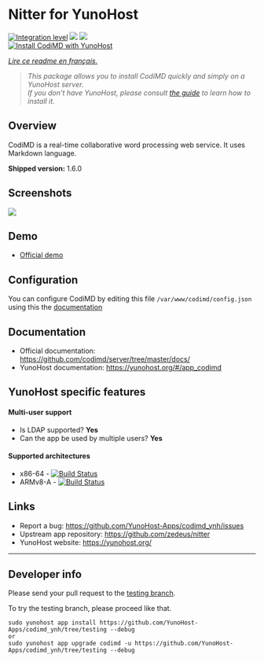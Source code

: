 # Nitter for YunoHost

[![Integration level](https://dash.yunohost.org/integration/codimd.svg)](https://dash.yunohost.org/appci/app/codimd) ![](https://ci-apps.yunohost.org/ci/badges/codimd.status.svg) ![](https://ci-apps.yunohost.org/ci/badges/codimd.maintain.svg)  
[![Install CodiMD with YunoHost](https://install-app.yunohost.org/install-with-yunohost.png)](https://install-app.yunohost.org/?app=codimd)

*[Lire ce readme en français.](./README_fr.md)*

> *This package allows you to install CodiMD quickly and simply on a YunoHost server.  
If you don't have YunoHost, please consult [the guide](https://yunohost.org/#/install) to learn how to install it.*

## Overview
CodiMD is a real-time collaborative word processing web service. It uses Markdown language.

**Shipped version:** 1.6.0

## Screenshots

![](https://demo.codimd.org/screenshot.png)

## Demo

* [Official demo](https://demo.codimd.org/)

## Configuration

You can configure CodiMD by editing this file `/var/www/codimd/config.json` using this the [documentation](https://github.com/codimd/server/blob/master/docs/configuration.md)

## Documentation

 * Official documentation: https://github.com/codimd/server/tree/master/docs/
 * YunoHost documentation: https://yunohost.org/#/app_codimd

## YunoHost specific features

#### Multi-user support

* Is LDAP supported? **Yes**
* Can the app be used by multiple users? **Yes**

#### Supported architectures

* x86-64 - [![Build Status](https://ci-apps.yunohost.org/ci/logs/codimd%20%28Apps%29.svg)](https://ci-apps.yunohost.org/ci/apps/codimd/)
* ARMv8-A - [![Build Status](https://ci-apps-arm.yunohost.org/ci/logs/codimd%20%28Apps%29.svg)](https://ci-apps-arm.yunohost.org/ci/apps/codimd/)

## Links

 * Report a bug: https://github.com/YunoHost-Apps/codimd_ynh/issues
 * Upstream app repository: https://github.com/zedeus/nitter
 * YunoHost website: https://yunohost.org/

---

## Developer info

Please send your pull request to the [testing branch](https://github.com/YunoHost-Apps/codimd_ynh/tree/testing).

To try the testing branch, please proceed like that.
```
sudo yunohost app install https://github.com/YunoHost-Apps/codimd_ynh/tree/testing --debug
or
sudo yunohost app upgrade codimd -u https://github.com/YunoHost-Apps/codimd_ynh/tree/testing --debug
```
